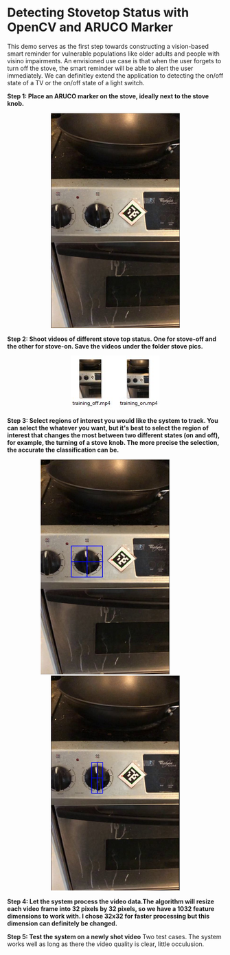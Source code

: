 # Detecting Stovetop Status with OpenCV and ARUCO Marker

This demo serves as the first step towards constructing a vision-based smart reminder for vulnerable populations like older adults and people with visino impairments. An envisioned use case is that when the user forgets to turn off the stove, the smart reminder will be able to alert the user immediately. We can definitley extend the application to detecting the on/off state of a TV or the on/off state of a light switch. 

**Step 1: Place an ARUCO marker on the stove, ideally next to the stove knob.**

<p align="center">
  <img src="images/stove_pc.JPG" width="300" height="500">
</p>

**Step 2: Shoot videos of different stove top status. One for stove-off and the other for stove-on. Save the videos under the folder stove pics.**
<p align="center">
  <img src="images/training.JPG" width="206" height="125">
</p>

**Step 3: Select regions of interest you would like the system to track. You can select the whatever you want, but it's best to select the region of interest that changes the most between two different states (on and off), for example, the turning of a stove knob. The more precise the selection, the accurate the classification can be.**

<p align="center">
  <img src="images/ROI_pc.JPG" width="300" height="500">
  &nbsp &nbsp &nbsp &nbsp &nbsp &nbsp
  <img src="images/ROI_PC2.JPG" width="300" height="500">
</p>


**Step 4: Let the system process the video data.The algorithm will resize each video frame into 32 pixels by 32 pixels, so we have a 1032 feature dimensions to work with. I chose 32x32 for faster processing but this dimension can definitely be changed.**

**Step 5: Test the system on a newly shot video**
Two test cases. The system works well as long as there the video quality is clear, little occulusion. 
